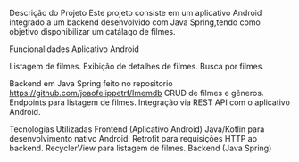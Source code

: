Descrição do Projeto
Este projeto consiste em um aplicativo Android integrado a um backend desenvolvido com Java Spring,tendo como objetivo disponibilizar um catálago de filmes.

Funcionalidades
Aplicativo Android

Listagem de filmes.
Exibição de detalhes de filmes.
Busca por filmes.

Backend em Java Spring feito no repositorio https://github.com/joaofelippetrf/Imemdb
CRUD de filmes e gêneros.
Endpoints para listagem de filmes.
Integração via REST API com o aplicativo Android.

Tecnologias Utilizadas
Frontend (Aplicativo Android)
Java/Kotlin para desenvolvimento nativo Android.
Retrofit para requisições HTTP ao backend.
RecyclerView para listagem de filmes.
Backend (Java Spring)

